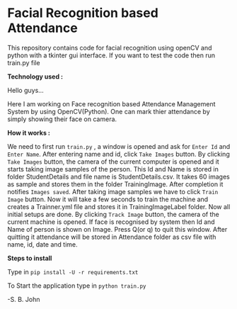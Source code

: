 # Facial Recognition based Attendance

This repository contains code for facial recognition using openCV and python with a tkinter gui interface. If you want to test the code then run train.py file

**Technology used :**

Hello guys...

Here I am working on Face recognition based Attendance Management System by using OpenCV(Python). One can mark thier attendance by simply showing their face on camera. 

**How it works :**

We need to first run `train.py` , a window is opened and ask for `Enter Id` and `Enter Name`. After entering name and id, click `Take Images` button. By clicking `Take Images` button, the camera of the current computer is opened and it starts taking image samples of the person. This Id and Name is stored in folder StudentDetails and file name is StudentDetails.csv. It takes 60 images as sample and stores them in the folder TrainingImage. After completion it notifies `Images saved`.
After taking image samples we have to click `Train Image` button. Now it will take a few seconds to train the machine and creates a Trainner.yml file and stores it in TrainingImageLabel folder.
Now all initial setups are done. By clicking `Track Image` button, the camera of the current machine is opened. If face is recognised by system then Id and Name of person is shown on Image. Press Q(or q) to quit this window. After quitting it attendance will be stored in Attendance folder as csv file with name, id, date and time.

**Steps to install**

Type in `pip install -U -r requirements.txt`

To Start the application type in `python train.py` 

-S. B. John
